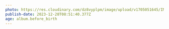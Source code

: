 ```yaml
---
photo: https://res.cloudinary.com/dz8vyplpm/image/upload/v1705051645/IMG_8162_vylndr.jpg
publish-date: 2023-12-28T08:51:40.377Z
age: album.before_birth
---
```

